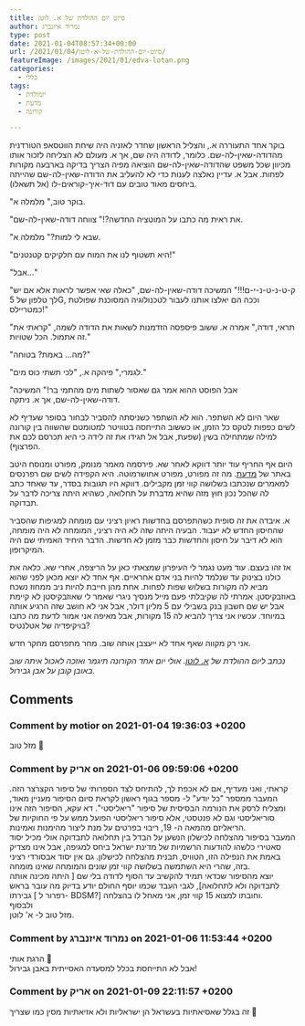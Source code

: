```yaml
---
title: סיוט יום ההולדת של א. לוטן
author: נמרוד איזנברג
type: post
date: 2021-01-04T08:57:34+00:00
url: /2021/01/04/סיוט-יום-ההולדת-של-א-לוטן/
featureImage: /images/2021/01/edva-lotan.png
categories:
  - כללי
tags:
  - יומולדת
  - מדעת
  - קורונה

---
```

בוקר אחד התעוררה א., והצליל הראשון שחדר לאזניה היה שיחת הווטסאפ הטורדנית מהדודה-שאין-לה-שם. כלומר, לדודה היה שם, אך א. מעולם לא הצליחה לזכור אותו מכיוון שכל משפט שהדודה-שאין-לה-שם הוציאה מפיה הצריך בדיקה בארבעה מקורות לפחות. אבל א. עדיין נאלצה לענות כדי לא להעליב את הדודה-שאין-לה-שם שהייתה ביחסים מאוד טובים עם דוד-איך-קוראים-לו (אל תשאלו).

"בוקר טוב," מלמלה א.

"את ראית מה כתבו על המוטציה החדשה?!" צווחה דודה-שאין-לה-שם.

"שבא לי למות?" מלמלה א.

"היא תשטוף לנו את המוח עם חלקיקים קטנטנים!"

"אבל&#8230;"

"ק-ט-נ-ט-נ-י-ם!!!" המשיכה דודה-שאין-לה-שם, "כאלה שאי אפשר לראות אלא אם יש לך טלפון של 5G, וככה הם יאלצו אותנו לעבור לטכנולוגיה המסוכנת שפולטת כמטריילס!"

"תראי, דודה," אמרה א. ששוב פיספסה הזדמנות לשאות את הדודה לשמה, "קראתי את זה אתמול. הכל שטויות."

"מה&#8230; באמת? בטוחה?"

"לגמרי," פיהקה א., "לכי תשתי כוס מים."

"אבל הפוסט ההוא אמר גם שאסור לשתות מים מהתמי בר!" המשיכה דודה-שאין-לה-שם, אך א. ניתקה.

שאר היום לא השתפר. הוא לא השתפר כשניסתה להסביר לבחור בסופר שעדיף לא לשים כפפות לטקס כל הזמן, או כששוב התייחסה בטוויטר למטומטם שהשווה בין קורונה למילה שמתחילה בשין (שפעת, אבל אל תגידו את זה לידה כי היא תכרסם לכם את הפרצוף).

היום אף החריף עוד יותר דווקא לאחר שא. פירסמה מאמר מנומק, מפורט ומנוסח היטב באתר של [מדעת][1]. מה זה מפורט, מפורט אחושרמוטה. היא הקפידה לשים שם רפרנסים למאמרים שנכתבו בשלושה קווי זמן מקבילים. דווקא היו תגובות בסדר, עד שאחד כתב לה שהכל נכון חוץ מזה שהיא מדברת על תחלואה, כשהיא היתה צריכה לדבר על תבדוקה.

א. איבדה את זה סופית כשהתפרסם בחדשות ראיון רציני עם מומחה למגיפות שהסביר שהחיסון החדש לא יעבוד. הבעיה היתה שזה לא היה רציני, המומחה לא היה מומחה, הוא לא דיבר על חיסון והחדשות כבר מזמן לא חדשות. הדבר היחיד האמיתי שם היה המיקרופון.

אז זהו בעצם. עוד מעט נגמר לי העיפרון שמצאתי כאן על הריצפה, אחרי שא. כלאה את כולנו בצינוק עד שנלמד להיות בני אדם אחראיים. אף אחד לא יוצא מכאן לפני שהוא מביא לה מקורות בשלוש שפות לפחות. אחת מהן חייבת להיות ניב ממחוז נשכח באוזבקיסטן. אמרתי לה שקיבלתי פעם מייל מנסיך ניגרי שאמר לי שאוזבקיסטן לא קיימת אבל יש שם חשבון בנק בשבילי עם 5 מליון דולר, אבל אני לא חושב שזה הרגיע אותה במיוחד. עכשיו אני צריך להביא לה 15 מקורות, אבל מאיפה אני אמור לדעת מה כתבו בויקיפדיה של אטלנטיס?

אני רק מקווה שאף אחד לא ייעצבן אותה שוב. מחר מתפרסם מחקר חדש.

_נכתב ליום ההולדת של [א. לוטן][2]. אולי יום אחד הקורונה תיגמר ואזכה לאכול איתה שוב באובן קובן על אבן גבירול._

 [1]: https://www.midaat.org.il/
 [2]: https://www.edvalotan.net/

## Comments

### Comment by motior on 2021-01-04 19:36:03 +0200
מזל טוב 🙂

### Comment by אריק on 2021-01-06 09:59:06 +0200
קראתי, ואני מעדיף, אם לא אכפת לך, להתיחס לצד הספרותי של סיפור הקצרצר הזה. המעבר ממספר "כל יודע" ל- מספר בגוף ראשון לקראת סיום הסיפור מעניין מאוד, ומצליח לרסק את הנורמה הבסיסית של סיפור "ריאליסטי". דא עקא, הסיפור הזה אינו סוריאליסטי וגם לא פנטסטי, אלא סיפור ריאליסטי הפועל ממש על פי החוקיות של הריאליזם מהמאה ה- 19, ריבוי בפרטים על מנת ליצור מהימנות ואמינות.  
המעבר בסיפור מהצלחה לכישלון הנשען על הבדל בין תחלואה לתבדוקה אולי מכיל יסוד סאטירי כלשהו להודעות הרשמיות של מדינת ישראל ביחס למגיפה, אבל אינו מצדיק באמת את הנפילה הזו, הטוויס, תבנית מהצלחה לכישלון. גם אין יסוד אבסורדי רציני בזה, שהרי היא השתמשה בשלושה קווי זמן שונים והמומחה שאינו מומחה.  
יוצא מהסיפור שכדאי תמיד להקשיב עד הסוף לדודה בלי שם [ היתה מכינה אותה לתבדוקה ולא לתחלואה], לגבי העבד שכמו יוסף החולם יודע בדיוק מה עובר בראש גבירתו [ רפרור ל- BDSM?] וחובתו למצוא 15 קווי זמן, אני מאחל לו בהצלחה.  
ולבסוף  
מזל טוב ל- א' לוטן.

### Comment by נמרוד איזנברג on 2021-01-06 11:53:44 +0200
הרגת אותי 🙂  
אבל לא התייחסת בכלל למסעדה האסייתית באבן גבירול!

### Comment by אריק on 2021-01-09 22:11:57 +0200
זה בגלל שאסיאתיות בעשראל הן ישראליות ולא אזיאתיות מסין כמו שצריך 🙂